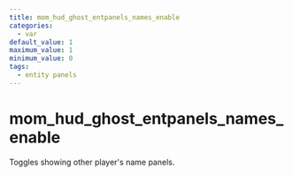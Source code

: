 ```yaml
---
title: mom_hud_ghost_entpanels_names_enable
categories:
  - var
default_value: 1
maximum_value: 1
minimum_value: 0
tags:
  - entity panels
---
```


# mom_hud_ghost_entpanels_names_enable

Toggles showing other player's name panels.
